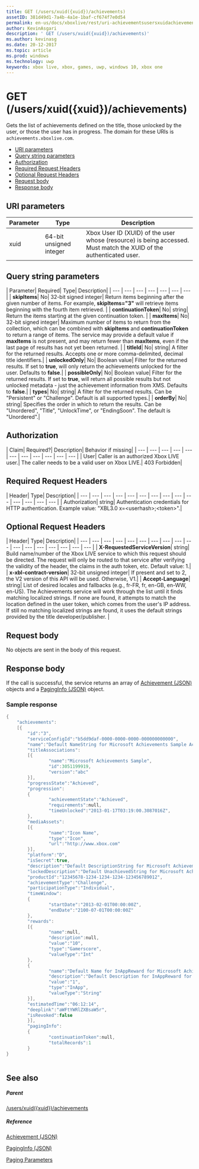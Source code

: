 ```yaml
---
title: GET (/users/xuid({xuid})/achievements)
assetID: 381d49d1-7a4b-4a1e-1baf-cf674f7e0d54
permalink: en-us/docs/xboxlive/rest/uri-achievementsusersxuidachievementsgetv2.html
author: KevinAsgari
description: ' GET (/users/xuid({xuid})/achievements)'
ms.author: kevinasg
ms.date: 20-12-2017
ms.topic: article
ms.prod: windows
ms.technology: uwp
keywords: xbox live, xbox, games, uwp, windows 10, xbox one
---
```



# GET (/users/xuid({xuid})/achievements)
Gets the list of achievements defined on the title, those unlocked by the user, or those the user has in progress. 
The domain for these URIs is `achievements.xboxlive.com`.
 
  * [URI parameters](#ID4EX)
  * [Query string parameters](#ID4ECB)
  * [Authorization](#ID4ENF)
  * [Required Request Headers](#ID4ESG)
  * [Optional Request Headers](#ID4ESH)
  * [Request body](#ID4EIBAC)
  * [Response body](#ID4ETBAC)
 
<a id="ID4EX"></a>

 
## URI parameters
 
| Parameter| Type| Description| 
| --- | --- | --- | 
| xuid| 64-bit unsigned integer| Xbox User ID (XUID) of the user whose (resource) is being accessed. Must match the XUID of the authenticated user.| 
  
<a id="ID4ECB"></a>

 
## Query string parameters
 
| Parameter| Required| Type| Description| 
| --- | --- | --- | --- | --- | --- | --- | 
| <b>skipItems</b>| No| 32-bit signed integer| Return items beginning after the given number of items. For example, <b>skipItems="3"</b> will retrieve items beginning with the fourth item retrieved. | 
| <b>continuationToken</b>| No| string| Return the items starting at the given continuation token. | 
| <b>maxItems</b>| No| 32-bit signed integer| Maximum number of items to return from the collection, which can be combined with <b>skipItems</b> and <b>continuationToken</b> to return a range of items. The service may provide a default value if <b>maxItems</b> is not present, and may return fewer than <b>maxItems</b>, even if the last page of results has not yet been returned. | 
| <b>titleId</b>| No| string| A filter for the returned results. Accepts one or more comma-delimited, decimal title identifiers.| 
| <b>unlockedOnly</b>| No| Boolean value| Filter for the returned results. If set to <b>true</b>, will only return the achievements unlocked for the user. Defaults to <b>false</b>.| 
| <b>possibleOnly</b>| No| Boolean value| Filter for the returned results. If set to <b>true</b>, will return all possible results but not unlocked metadata - just the achievement information from XMS. Defaults to <b>false</b>.| 
| <b>types</b>| No| string| A filter for the returned results. Can be "Persistent" or "Challenge". Default is all supported types.| 
| <b>orderBy</b>| No| string| Specifies the order in which to return the results. Can be "Unordered", "Title", "UnlockTime", or "EndingSoon". The default is "Unordered".| 
  
<a id="ID4ENF"></a>

 
## Authorization
 
| Claim| Required?| Description| Behavior if missing| 
| --- | --- | --- | --- | --- | --- | --- | --- | --- | --- | --- | 
| User| Caller is an authorized Xbox LIVE user.| The caller needs to be a valid user on Xbox LIVE.| 403 Forbidden| 
  
<a id="ID4ESG"></a>

 
## Required Request Headers
 
| Header| Type| Description| 
| --- | --- | --- | --- | --- | --- | --- | --- | --- | --- | --- | --- | --- | --- | 
| Authorization| string| Authentication credentials for HTTP authentication. Example value: "XBL3.0 x=&lt;userhash>;&lt;token>".| 
  
<a id="ID4ESH"></a>

 
## Optional Request Headers
 
| Header| Type| Description| 
| --- | --- | --- | --- | --- | --- | --- | --- | --- | --- | --- | --- | --- | --- | --- | --- | --- | 
| <b>X-RequestedServiceVersion</b>| string| Build name/number of the Xbox LIVE service to which this request should be directed. The request will only be routed to that service after verifying the validity of the header, the claims in the auth token, etc. Default value: 1.| 
| <b>x-xbl-contract-version</b>| 32-bit unsigned integer| If present and set to 2, the V2 version of this API will be used. Otherwise, V1.| 
| <b>Accept-Language</b>| string| List of desired locales and fallbacks (e.g., fr-FR, fr, en-GB, en-WW, en-US). The Achievements service will work through the list until it finds matching localized strings. If none are found, it attempts to match the location defined in the user token, which comes from the user's IP address. If still no matching localized strings are found, it uses the default strings provided by the title developer/publisher. | 
  
<a id="ID4EIBAC"></a>

 
## Request body
 
No objects are sent in the body of this request.
  
<a id="ID4ETBAC"></a>

 
## Response body
 
If the call is successful, the service returns an array of [Achievement (JSON)](../../json/json-achievementv2.md) objects and a [PagingInfo (JSON)](../../json/json-paginginfo.md) object.
 
<a id="ID4ECCAC"></a>

 
### Sample response
 

```cpp
{
    "achievements":
    [{
        "id":"3",
        "serviceConfigId":"b5dd9daf-0000-0000-0000-000000000000",
        "name":"Default NameString for Microsoft Achievements Sample Achievement 3",
        "titleAssociations":
        [{
                "name":"Microsoft Achievements Sample",
                "id":3051199919,
                "version":"abc"
        }],
        "progressState":"Achieved",
        "progression":
        {
                "achievementState":"Achieved",
                "requirements":null,
                "timeUnlocked":"2013-01-17T03:19:00.3087016Z",
        },
        "mediaAssets":
        [{
                "name":"Icon Name",
                "type":"Icon",
                "url":"http://www.xbox.com"
        }],
        "platform":"D",
        "isSecret":true,
        "description":"Default DescriptionString for Microsoft Achievements Sample Achievement 3",
        "lockedDescription":"Default UnachievedString for Microsoft Achievements Sample Achievement 3",
        "productId":"12345678-1234-1234-1234-123456789012",
        "achievementType":"Challenge",
        "participationType":"Individual",
        "timeWindow":
        {
                "startDate":"2013-02-01T00:00:00Z",
                "endDate":"2100-07-01T00:00:00Z"
        },
        "rewards":
        [{
                "name":null,
                "description":null,
                "value":"10",
                "type":"Gamerscore",
                "valueType":"Int"
        },
        {
                "name":"Default Name for InAppReward for Microsoft Achievements Sample Achievement 3",
                "description":"Default Description for InAppReward for Microsoft Achievements Sample Achievement 3",
                "value":"1",
                "type":"InApp",
                "valueType":"String"
        }],
        "estimatedTime":"06:12:14",
        "deeplink":"aWFtYWRlZXBsaW5r",
        "isRevoked":false
        }],
        "pagingInfo":
        {
                "continuationToken":null,
                "totalRecords":1
        }
}
         
```

   
<a id="ID4EPCAC"></a>

 
## See also
 
<a id="ID4ERCAC"></a>

 
##### Parent 

[/users/xuid({xuid})/achievements](uri-achievementsusersxuidachievementsv2.md)

  
<a id="ID4E2CAC"></a>

 
##### Reference 

[Achievement (JSON)](../../json/json-achievementv2.md)

 [PagingInfo (JSON)](../../json/json-paginginfo.md)

 [Paging Parameters](../../additional/pagingparameters.md)

   